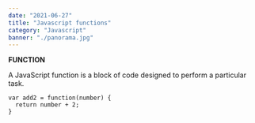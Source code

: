 ```yaml
---
date: "2021-06-27"
title: "Javascript functions"
category: "Javascript"
banner: "./panorama.jpg"
---
```


**FUNCTION**


A JavaScript function is a block of code designed to perform a particular task.


```
var add2 = function(number) {
  return number + 2;
}
```
